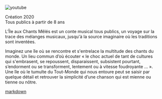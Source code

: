 
<div class= " text-center">

![youtube](https://www.youtube.com/watch?v=GE_l42kENds&list=PL5qp3t801Mh923DRfUMJ1W5tnV1H0V0C-&index=1) 
  </div>
 
Création 2020  
Tous publics à partir de 8 ans

L’Île aux Chants Mêlés est un conte musical tous publics, un voyage sur la trace des mélanges musicaux, jusqu'à la source imaginaire où les traditions sont inventées.  
  
Imaginez une île où se rencontre et s'entrelace la multitude des chants du monde. Un lieu commun d’où écouter «&nbsp;le choc actuel de tant de cultures qui s'embrasent, se repoussent, disparaissent, subsistent pourtant, s’endorment  ou se transforment, lentement ou à vitesse foudroyante …&nbsp;». Une île où le tumulte du Tout-Monde qui nous entoure peut se saisir par quelque détail et retrouver la simplicité d’une chanson qui est mienne ou tienne ou nôtre.

[markdown](ile/ile.exp "")